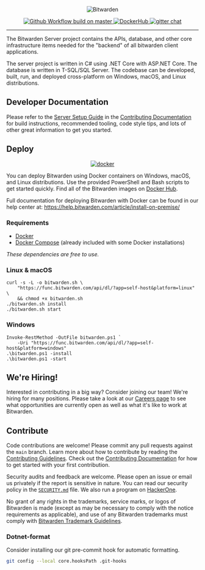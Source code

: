 <p align="center">
  <img src="https://github.com/bitwarden/brand/blob/main/screenshots/apps-combo-logo.png" alt="Bitwarden" />
</p>
<p align="center">
  <a href="https://github.com/bitwarden/server/actions/workflows/build.yml?query=branch:master" target="_blank">
    <img src="https://github.com/bitwarden/server/actions/workflows/build.yml/badge.svg?branch=master" alt="Github Workflow build on master" />
  </a>
  <a href="https://hub.docker.com/u/bitwarden/" target="_blank">
    <img src="https://img.shields.io/docker/pulls/bitwarden/api.svg" alt="DockerHub" />
  </a>
  <a href="https://gitter.im/bitwarden/Lobby" target="_blank">
    <img src="https://badges.gitter.im/bitwarden/Lobby.svg" alt="gitter chat" />
  </a>
</p>

---

The Bitwarden Server project contains the APIs, database, and other core infrastructure items needed for the "backend" of all bitwarden client applications.

The server project is written in C# using .NET Core with ASP.NET Core. The database is written in T-SQL/SQL Server. The codebase can be developed, built, run, and deployed cross-platform on Windows, macOS, and Linux distributions.

## Developer Documentation

Please refer to the [Server Setup Guide](https://contributing.bitwarden.com/getting-started/server/guide) in the [Contributing Documentation](https://contributing.bitwarden.com/) for build instructions, recommended tooling, code style tips, and lots of other great information to get you started.

## Deploy

<p align="center">
  <a href="https://hub.docker.com/u/bitwarden/" target="_blank">
    <img src="https://i.imgur.com/SZc8JnH.png" alt="docker" />
  </a>
</p>

You can deploy Bitwarden using Docker containers on Windows, macOS, and Linux distributions. Use the provided PowerShell and Bash scripts to get started quickly. Find all of the Bitwarden images on [Docker Hub](https://hub.docker.com/u/bitwarden/).

Full documentation for deploying Bitwarden with Docker can be found in our help center at: https://help.bitwarden.com/article/install-on-premise/

### Requirements

- [Docker](https://www.docker.com/community-edition#/download)
- [Docker Compose](https://docs.docker.com/compose/install/) (already included with some Docker installations)

_These dependencies are free to use._

### Linux & macOS

```
curl -s -L -o bitwarden.sh \
    "https://func.bitwarden.com/api/dl/?app=self-host&platform=linux" \
    && chmod +x bitwarden.sh
./bitwarden.sh install
./bitwarden.sh start
```

### Windows

```
Invoke-RestMethod -OutFile bitwarden.ps1 `
    -Uri "https://func.bitwarden.com/api/dl/?app=self-host&platform=windows"
.\bitwarden.ps1 -install
.\bitwarden.ps1 -start
```

## We're Hiring!

Interested in contributing in a big way? Consider joining our team! We're hiring for many positions. Please take a look at our [Careers page](https://bitwarden.com/careers/) to see what opportunities are currently open as well as what it's like to work at Bitwarden.

## Contribute

Code contributions are welcome! Please commit any pull requests against the `main` branch. Learn more about how to contribute by reading the [Contributing Guidelines](https://contributing.bitwarden.com/contributing/). Check out the [Contributing Documentation](https://contributing.bitwarden.com/) for how to get started with your first contribution.

Security audits and feedback are welcome. Please open an issue or email us privately if the report is sensitive in nature. You can read our security policy in the [`SECURITY.md`](SECURITY.md) file. We also run a program on [HackerOne](https://hackerone.com/bitwarden).

No grant of any rights in the trademarks, service marks, or logos of Bitwarden is made (except as may be necessary to comply with the notice requirements as applicable), and use of any Bitwarden trademarks must comply with [Bitwarden Trademark Guidelines](https://github.com/bitwarden/server/blob/main/TRADEMARK_GUIDELINES.md).

### Dotnet-format

Consider installing our git pre-commit hook for automatic formatting.

```bash
git config --local core.hooksPath .git-hooks
```
